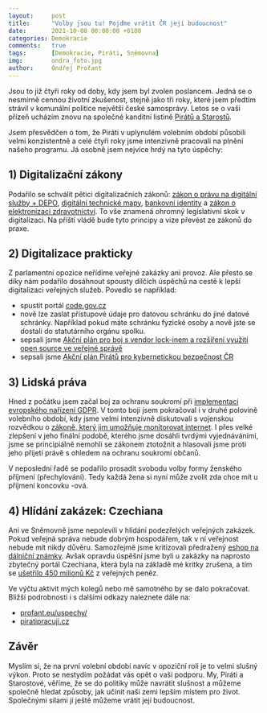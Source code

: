 ```yaml
---
layout:     post
title:      "Volby jsou tu! Pojďme vrátit ČR její budoucnost"
date:       2021-10-08 00:00:00 +0100
categories: Demokracie
comments:   true
tags:       [Demokracie, Piráti, Sněmovna]
img:        ondra_foto.jpg
author:     Ondřej Profant
---
```


Jsou to již čtyři roky od doby, kdy jsem byl zvolen poslancem. Jedná se o nesmírně cennou životní zkušenost, stejně jako tři roky, které jsem předtím strávil v komunální politice největší české samosprávy. Letos se o vaši přízeň ucházím znovu na společné kanditní listině [Pirátů a Starostů](https://www.piratiastarostove.cz/kandidati/kraj/praha/).

<!--more-->

Jsem přesvědčen o tom, že Piráti v uplynulém volebním období působili velmi konzistentně a celé čtyři roky jsme intenzivně pracovali na plnění našeho programu. Já osobně jsem nejvíce hrdý na tyto úspěchy:

## 1) Digitalizační zákony

Podařilo se schválit pětici digitalizačních zákonů: [zákon o právu na digitální služby + DEPO](https://www.profant.eu/2021/digitalni-revoluce.html), [digitální technické mapy](https://www.profant.eu/2019/dtm-vybor.html), [bankovní identity](https://www.profant.eu/2019/sonia.html) a [zákon o elektronizaci zdravotnictví](https://www.profant.eu/2021/digitalizace-zdravotnictvi.html). To vše znamená ohromný legislativní skok v digitalizaci. Na příští vládě bude tyto principy a vize převést ze zákonů do praxe.

## 2) Digitalizace prakticky

Z parlamentní opozice neřídíme veřejné zakázky ani provoz. Ale přesto se díky nám podařilo dosáhnout spousty dílčích úspěchů na cestě k lepší digitalizaci veřejných služeb. Povedlo se například:

- spustit portál [code.gov.cz](https://code.gov.cz)
- nově lze zaslat přístupové údaje pro datovou schránku do jiné datové schránky. Například pokud máte schránku fyzické osoby a nově jste se dostali do statutárního orgánu spolku. 
- sepsali jsme [Akční plán pro boj s vendor lock-inem a rozšíření využití open source ve veřejné správě](https://www.profant.eu/2020/akcni-plan-OS.html)
- sepsali jsme [Akční plán Pirátů pro kybernetickou bezpečnost ČR](https://www.profant.eu/assets/pdf/appkb.pdf)

## 3) Lidská práva

Hned z počátku jsem začal boj za ochranu soukromí při [implementaci evropského nařízení GDPR](https://www.profant.eu/2019/prinos-gdpr.html). V tomto boji jsem pokračoval i v druhé polovině volebního období, kdy jsme velmi intenzivně diskutovali s vojenskou rozvědkou o [zákoně, který jim umožňuje monitorovat internet](https://www.piratskelisty.cz/clanek-3860-piratum-se-podarilo-prosadit-aby-vojenske-zpravodajstvi-nemohlo-sledovat-online-komunikaci-nedostatecne-osetreni-aktivnich-zasahu-a-derava-kontrola-vsak-pretrvavaji). I přes velké zlepšení v jeho finální podobě, kterého jsme dosáhli tvrdými vyjednáváními, jsme se principiálně nemohli se zákonem ztotožnit a hlasovali jsme proti jeho přijetí právě s ohledem na ochranu soukromí občanů.

V neposlední řadě se podařilo prosadit svobodu volby formy ženského příjmení (přechylování). Tedy každá žena si nyní může zvolit zda chce mít u příjmení koncovku -ová.

## 4) Hlídání zakázek: Czechiana

Ani ve Sněmovně jsme nepolevili v hlídání podezřelých veřejných zakázek. Pokud veřejná správa nebude dobrým hospodářem, tak v ní veřejnost nebude mít nikdy důvěru. Samozřejmě jsme kritizovali předražený [eshop na dálniční známky](https://www.profant.eu/2020/eshop-znamky.html). Avšak opravdu úspěšní jsme byli u zakázky na naprosto zbytečný portál Czechiana, která byla na základě mé kritky zrušena, a tím se [ušetřilo 450 milionů Kč](https://www.profant.eu/2020/czechiana.html) z veřejných peněz.

Ve výčtu aktivit mých kolegů nebo mě samotného by se dalo pokračovat. Bližší podrobnosti i s dalšími odkazy naleznete dále na:

- [profant.eu/uspechy/](https://www.profant.eu/uspechy/)
- [piratipracuji.cz](https://piratipracuji.cz/)

## Závěr

Myslím si, že na první volební období navíc v opoziční roli je to velmi slušný výkon. Proto se nestydím požádat vás opět o vaši podporu. My, Piráti a Starostové, věříme, že se do politiky může navrátit slušnost a můžeme společně hledat způsoby, jak učinit naši zemi lepším místem pro život. Společnými silami jí ještě můžeme vrátit její budoucnost.
